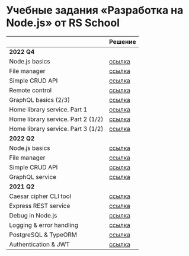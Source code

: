 # Учебные задания «Разработка на Node.js» от RS School

|                                    | Решение                                                           |
| ---------------------------------- | ----------------------------------------------------------------- |
| **2022 Q4**                        |                                                                   |
| Node.js basics                     | [ссылка](https://github.com/MihailStar/node-bas-3/tree/master/01) |
| File manager                       | [ссылка](https://github.com/MihailStar/node-bas-3/tree/master/02) |
| Simple CRUD API                    | [ссылка](https://github.com/MihailStar/node-bas-3/tree/master/03) |
| Remote control                     | [ссылка](https://github.com/MihailStar/node-bas-3/tree/master/04) |
| GraphQL basics (2/3)               | [ссылка](https://github.com/MihailStar/node-bas-3/tree/master/05) |
| Home library service. Part 1       | [ссылка](https://github.com/MihailStar/node-bas-3/tree/master/06) |
| Home library service. Part 2 (1/2) | [ссылка](https://github.com/MihailStar/node-bas-3/tree/master/07) |
| Home library service. Part 3 (1/2) | [ссылка](https://github.com/MihailStar/node-bas-3/tree/master/08) |
| **2022 Q2**                        |                                                                   |
| Node.js basics                     | [ссылка](https://github.com/MihailStar/node-bas-2/tree/master/01) |
| File manager                       | [ссылка](https://github.com/MihailStar/node-bas-2/tree/master/02) |
| Simple CRUD API                    | [ссылка](https://github.com/MihailStar/node-bas-2/tree/master/03) |
| GraphQL service                    | [ссылка](https://github.com/MihailStar/node-bas-2/tree/master/05) |
| **2021 Q2**                        |                                                                   |
| Caesar cipher CLI tool             | [ссылка](https://github.com/MihailStar/node-bas/tree/master/01)   |
| Express REST service               | [ссылка](https://github.com/MihailStar/node-bas/tree/master/02)   |
| Debug in Node.js                   | [ссылка](https://github.com/MihailStar/node-bas/tree/master/03)   |
| Logging & error handling           | [ссылка](https://github.com/MihailStar/node-bas/tree/master/05)   |
| PostgreSQL & TypeORM               | [ссылка](https://github.com/MihailStar/node-bas/tree/master/07)   |
| Authentication & JWT               | [ссылка](https://github.com/MihailStar/node-bas/tree/master/08)   |
